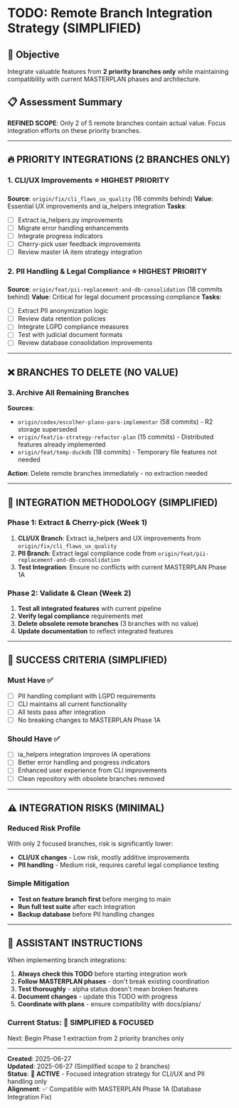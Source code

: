 # TODO: Remote Branch Integration Strategy (SIMPLIFIED)

## 🎯 **Objective**
Integrate valuable features from **2 priority branches only** while maintaining compatibility with current MASTERPLAN phases and architecture.

## 📋 **Assessment Summary**
**REFINED SCOPE**: Only 2 of 5 remote branches contain actual value. Focus integration efforts on these priority branches.

---

## 🔥 **PRIORITY INTEGRATIONS (2 BRANCHES ONLY)**

### 1. CLI/UX Improvements ⭐ **HIGHEST PRIORITY**
**Source**: `origin/fix/cli_flaws_ux_quality` (16 commits behind)
**Value**: Essential UX improvements and ia_helpers integration
**Tasks**:
- [ ] Extract ia_helpers.py improvements
- [ ] Migrate error handling enhancements  
- [ ] Integrate progress indicators
- [ ] Cherry-pick user feedback improvements
- [ ] Review master IA item strategy integration

### 2. PII Handling & Legal Compliance ⭐ **HIGHEST PRIORITY**
**Source**: `origin/feat/pii-replacement-and-db-consolidation` (18 commits behind)
**Value**: Critical for legal document processing compliance
**Tasks**:
- [ ] Extract PII anonymization logic
- [ ] Review data retention policies  
- [ ] Integrate LGPD compliance measures
- [ ] Test with judicial document formats
- [ ] Review database consolidation improvements

---

## ❌ **BRANCHES TO DELETE (NO VALUE)**

### 3. Archive All Remaining Branches
**Sources**: 
- `origin/codex/escolher-plano-para-implementar` (58 commits) - R2 storage superseded
- `origin/feat/ia-strategy-refactor-plan` (15 commits) - Distributed features already implemented  
- `origin/feat/temp-duckdb` (18 commits) - Temporary file features not needed

**Action**: Delete remote branches immediately - no extraction needed

---

## 🔄 **INTEGRATION METHODOLOGY (SIMPLIFIED)**

### Phase 1: Extract & Cherry-pick (Week 1)
1. **CLI/UX Branch**: Extract ia_helpers and UX improvements from `origin/fix/cli_flaws_ux_quality`
2. **PII Branch**: Extract legal compliance code from `origin/feat/pii-replacement-and-db-consolidation`
3. **Test Integration**: Ensure no conflicts with current MASTERPLAN Phase 1A

### Phase 2: Validate & Clean (Week 2)  
1. **Test all integrated features** with current pipeline
2. **Verify legal compliance** requirements met
3. **Delete obsolete remote branches** (3 branches with no value)
4. **Update documentation** to reflect integrated features

---

## 🎯 **SUCCESS CRITERIA (SIMPLIFIED)**

### Must Have ✅
- [ ] PII handling compliant with LGPD requirements
- [ ] CLI maintains all current functionality  
- [ ] All tests pass after integration
- [ ] No breaking changes to MASTERPLAN Phase 1A

### Should Have ✅  
- [ ] ia_helpers integration improves IA operations
- [ ] Better error handling and progress indicators
- [ ] Enhanced user experience from CLI improvements
- [ ] Clean repository with obsolete branches removed

---

## ⚠️ **INTEGRATION RISKS (MINIMAL)**

### Reduced Risk Profile
With only 2 focused branches, risk is significantly lower:
- **CLI/UX changes** - Low risk, mostly additive improvements
- **PII handling** - Medium risk, requires careful legal compliance testing

### Simple Mitigation
- **Test on feature branch first** before merging to main
- **Run full test suite** after each integration
- **Backup database** before PII handling changes

---

## 🤖 **ASSISTANT INSTRUCTIONS**

When implementing branch integrations:

1. **Always check this TODO** before starting integration work
2. **Follow MASTERPLAN phases** - don't break existing coordination
3. **Test thoroughly** - alpha status doesn't mean broken features
4. **Document changes** - update this TODO with progress
5. **Coordinate with plans** - ensure compatibility with docs/plans/

### Current Status: 🎯 **SIMPLIFIED & FOCUSED**
Next: Begin Phase 1 extraction from 2 priority branches only

---

**Created**: 2025-06-27  
**Updated**: 2025-06-27 (Simplified scope to 2 branches)  
**Status**: 🔄 **ACTIVE** - Focused integration strategy for CLI/UX and PII handling only  
**Alignment**: ✅ Compatible with MASTERPLAN Phase 1A (Database Integration Fix)